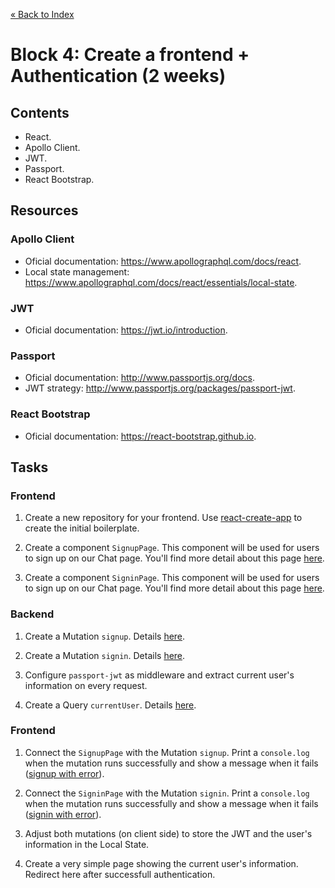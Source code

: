 [« Back to Index](../../README.md)

# Block 4: Create a frontend + Authentication (2 weeks)

## Contents

- React.
- Apollo Client.
- JWT.
- Passport.
- React Bootstrap.

## Resources

### Apollo Client
- Oficial documentation: https://www.apollographql.com/docs/react.
- Local state management: https://www.apollographql.com/docs/react/essentials/local-state.

### JWT
- Oficial documentation: https://jwt.io/introduction.

### Passport
- Oficial documentation: http://www.passportjs.org/docs.
- JWT strategy: http://www.passportjs.org/packages/passport-jwt.

### React Bootstrap
- Oficial documentation: https://react-bootstrap.github.io.

## Tasks

### Frontend

1. Create a new repository for your frontend. Use [react-create-app](https://github.com/facebook/create-react-app) to create the initial boilerplate.

2. Create a component `SignupPage`. This component will be used for users to sign up on our Chat page. You'll find more detail about this page [here](./signup-details.md).

3. Create a component `SigninPage`. This component will be used for users to sign up on our Chat page. You'll find more detail about this page [here](./signin-details.md).

### Backend

1. Create a Mutation `signup`. Details [here](./signup-mutation.md).

2. Create a Mutation `signin`. Details [here](./signin-mutation.md).

3. Configure `passport-jwt` as middleware and extract current user's information on every request.

4. Create a Query `currentUser`. Details [here](./current-user-query.md).

### Frontend

1. Connect the `SignupPage` with the Mutation `signup`. Print a `console.log` when the mutation runs successfully and show a message when it fails ([signup with error](./signup-errored.png)).

2. Connect the `SigninPage` with the Mutation `signin`. Print a `console.log` when the mutation runs successfully and show a message when it fails ([signin with error](./signin-errored.png)).

3. Adjust both mutations (on client side) to store the JWT and the user's information in the Local State.

4. Create a very simple page showing the current user's information. Redirect here after successfull authentication.

